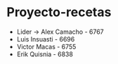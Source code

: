 # Proyecto-recetas

- Lider -> Alex Camacho - 6767
- Luis Insuasti - 6696
- Victor Macas - 6755
- Erik Quisnia - 6838

